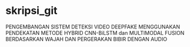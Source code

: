 # skripsi_git
 PENGEMBANGAN SISTEM DETEKSI VIDEO DEEPFAKE MENGGUNAKAN PENDEKATAN METODE HYBRID CNN-BiLSTM dan MULTIMODAL FUSION BERDASARKAN WAJAH DAN PERGERAKAN BIBIR DENGAN AUDIO
